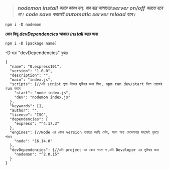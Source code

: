 > ### ***nodemon install করার কারণ হল, বার বার আমাদের server on/off করতে হবে না। code save করলেই automatic server reload হবে।***
`npm i -D nodemon`

**কোন কিছু ***devDependencies*** আকারে ***install*** করার জন্য**

`npm i -D [package name]`

-D দ্বারা "devDependencies" বুঝায় 

 
```
{
  "name": "0.express101",
  "version": "1.0.0",
  "description": "",
  "main": "index.js",
  "scripts": {//এই script গুলা নিজের সুবিধার জন্য লিখা, npm run dev/start দিলে প্রোজেক্ট run করবে
    "start": "node index.js",
    "dev": "nodemon index.js"
  }, 
  "keywords": [],
  "author": "",
  "license": "ISC",
  "dependencies": {
    "express": "^4.17.3"
  },
  "engines": {//Node এর কোন version ব্যবহার করছি সেটা, ফলে অন্য ডেভেলপার সহজেই বুঝতে পারবে
    "node": "16.14.0"
  },
  "devDependencies": {//এটা project এর কোন অংশ না,এটা Developer এর সুবিধার জন্য
    "nodemon": "^2.0.15"
  }
}
```


